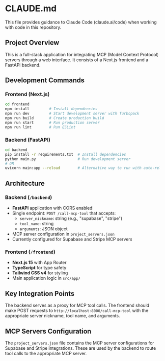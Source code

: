 # CLAUDE.md

This file provides guidance to Claude Code (claude.ai/code) when working with code in this repository.

## Project Overview

This is a full-stack application for integrating MCP (Model Context Protocol) servers through a web interface. It consists of a Next.js frontend and a FastAPI backend.

## Development Commands

### Frontend (Next.js)
```bash
cd frontend
npm install         # Install dependencies
npm run dev         # Start development server with Turbopack
npm run build       # Create production build
npm run start       # Run production server
npm run lint        # Run ESLint
```

### Backend (FastAPI)
```bash
cd backend
pip install -r requirements.txt  # Install dependencies
python main.py                   # Run development server
# OR
uvicorn main:app --reload        # Alternative way to run with auto-reload
```

## Architecture

### Backend (`/backend`)
- **FastAPI** application with CORS enabled
- Single endpoint: `POST /call-mcp-tool` that accepts:
  - `server_nickname`: string (e.g., "supabase", "stripe")
  - `tool_name`: string
  - `arguments`: JSON object
- MCP server configuration in `project_servers.json`
- Currently configured for Supabase and Stripe MCP servers

### Frontend (`/frontend`)
- **Next.js 15** with App Router
- **TypeScript** for type safety
- **Tailwind CSS v4** for styling
- Main application logic in `src/app/`

## Key Integration Points

The backend serves as a proxy for MCP tool calls. The frontend should make POST requests to `http://localhost:8000/call-mcp-tool` with the appropriate server nickname, tool name, and arguments.

## MCP Servers Configuration

The `project_servers.json` file contains the MCP server configurations for Supabase and Stripe integrations. These are used by the backend to route tool calls to the appropriate MCP server.